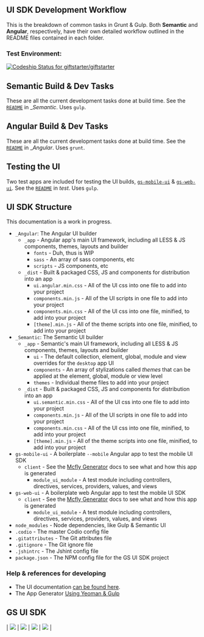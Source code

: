 ## UI SDK Development Workflow
This is the breakdown of common tasks in Grunt & Gulp. Both __Semantic__ and __Angular__, respectively, have their own detailed workflow outlined in the README files contained in each folder.
 
### Test Environment:
[ ![Codeship Status for giftstarter/giftstarter](https://codeship.com/projects/ca27d580-3295-0133-88e5-7e5270587528/status?branch=dev)](https://codeship.com/projects/99954)

## Semantic Build & Dev Tasks
These are all the current development tasks done at build time. See the [`README`](./_Semantic/REAMDE.md) in __Semantic_. 
Uses `gulp`.

## Angular Build & Dev Tasks
These are all the current development tasks done at build time. See the [`README`](./_Angular/REAMDE.md) in __Angular_. 
Uses `grunt`.

## Testing the UI
Two test apps are included for testing the UI builds, [`gs-mobile-ui`](./gs-mobile-ui) & [`gs-web-ui`](./gs-web-ui). See the [`README`](./test/README.md) in _test_. 
Uses `gulp`.

## UI SDK Structure 
This documentation is a work in progress. 

- `_Angular`: The Angular UI builder
  - `_app` - Angular app's main UI framework, including all LESS & JS components, themes, layouts and builder
    - `fonts` - Duh, thus is WIP
    - `sass` - An array of sass components, etc
    - `scripts` - JS components, etc
  - `_dist` - Built & packaged CSS, JS and components for distribution into an app
    - `ui.angular.min.css` - All of the UI css into one file to add into your project
    - `components.min.js` - All of the UI scripts in one file to add into your project
    - `components.min.css` - All of the UI css into one file, minified, to add into your project
    - `[theme].min.js` - All of the theme scripts into one file, minified, to add into your project
- `_Semantic`: The Semantic UI builder
  - `_app` - Semantic's main UI framework, including all LESS & JS components, themes, layouts and builder
    - `ui` - The default collection, element, global, module and view overrides for the `desktop` app UI
    - `components` - An array of stylizations called *themes* that can be applied at the element, global, module or view level
    - `themes` - Individual theme files to add into your project
  - `_dist` - Built & packaged CSS, JS and components for distribution into an app
    - `ui.semantic.min.css` - All of the UI css into one file to add into your project
    - `components.min.js` - All of the UI scripts in one file to add into your project
    - `components.min.css` - All of the UI css into one file, minified, to add into your project
    - `[theme].min.js` - All of the theme scripts into one file, minified, to add into your project
- `gs-mobile-ui` - A boilerplate `--mobile` Angular app to test the mobile UI SDK
  - `client` - See the [Mcfly Generator](https://github.com/giftstarter/generator-mcfly/blob/master/README.md) docs to see what and how this app is generated
    - `module_ui_module` - A test module including controllers, directives, services, providers, values, and views
- `gs-web-ui` - A boilerplate web Angular app to test the mobile UI SDK
  - `client` - See the [Mcfly Generator](https://github.com/giftstarter/generator-mcfly/blob/master/README.md) docs to see what and how this app is generated
    - `module_ui_module` - A test module including controllers, directives, services, providers, values, and views
- `node_modules` - Node dependencies, like Gulp & Semantic UI
- `.codio` - The master Codio config file
- `.gitattributes` - The Git attributes file
- `.gitignore` - The Git ignore file
- `.jshintrc` - The Jshint config file
- `package.json` - The NPM config file for the GS UI SDK project

### Help & references for developing
- The UI documentation [can be found here](https://github.com/giftstarter/giftstarter/wiki).
- The App Generator [Using Yeoman & Gulp](https://github.com/giftstarter/generator-mcfly/blob/master/README.md)

## GS UI SDK
| ![](http://findicons.com/files/icons/2773/pictonic_free/128/angularjs.png) | ![](http://www.semantic-ui.cn/images/logo.png) | ![](https://wordimpress.com/assets/icon-grunt.png) | ![](http://www.codingpedia.org/wp-content/uploads/2014/04/gulp-2x.png) |
